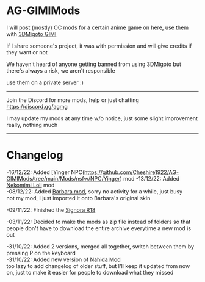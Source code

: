 # AG-GIMIMods
 
 
I will post (mostly) OC mods for a certain anime game on here, use them with [3DMigoto GIMI](https://github.com/SilentNightSound/GI-Model-Importer)   

If I share someone's project, it was with permission and will give credits if they want or not  
  
We haven't heard of anyone getting banned from using 3DMigoto but there's always a risk, we aren't responsible

use them on a private server :)
  
--------------------
  
Join the Discord for more mods, help or just chatting https://discord.gg/agmg  

I may update my mods at any time w/o notice, just some slight improvement really, nothing much
  
--------------------  
# Changelog  
-16/12/22: Added [Yinger NPC(https://github.com/Cheshire1922/AG-GIMIMods/tree/main/Mods/nsfw/NPC/Yinger) mod
-13/12/22: Added [Nekomimi Loli](https://github.com/Cheshire1922/AG-GIMIMods/tree/main/Mods/sfw/Nekomimi%20Loli) mod  
-08/12/22: Added [Barbara mod](https://github.com/Cheshire1922/AG-GIMIMods/tree/main/Mods/nsfw/Characters/Barbara), sorry no activity for a while, just busy  
not my mod, I just imported it onto Barbara's original skin

-09/11/22: Finished the [Signora R18](https://github.com/Cheshire1922/GI-GIMIMods/tree/main/Mods/nsfw/Enemies/La%20Signora%20Boss)  
  
-03/11/22: Decided to make the mods as zip file instead of folders so that people don't have to download the entire archive everytime a new mod is out  
  
-31/10/22: Added 2 versions, merged all together, switch between them by pressing P on the keyboard  
-31/10/22:  Added new version of [Nahida Mod](https://github.com/Cheshire1922/GI-3DMigotoMods/tree/main/Mods/nsfw/Characters/Nahida)  
too lazy to add changelog of older stuff, but I'll keep it updated from now on, just to make it easier for people to download what they missed
